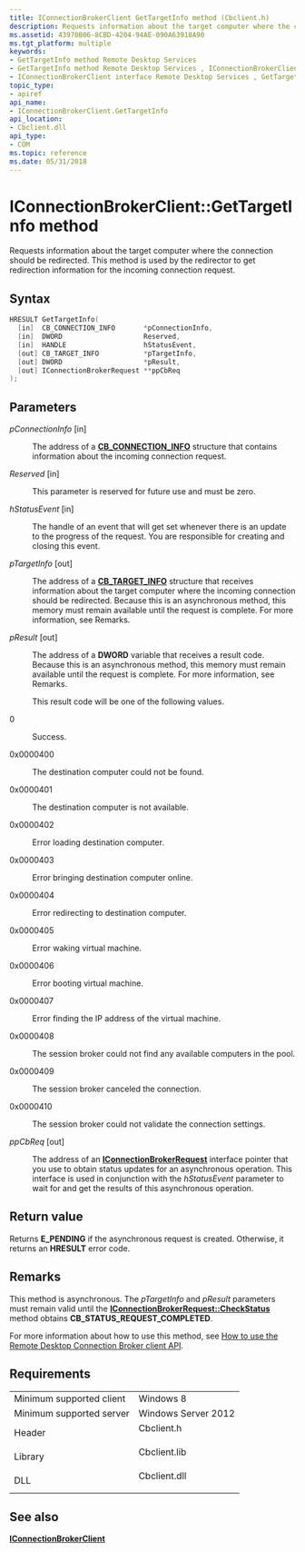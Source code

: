 ```yaml
---
title: IConnectionBrokerClient GetTargetInfo method (Cbclient.h)
description: Requests information about the target computer where the connection should be redirected.
ms.assetid: 43970B06-8CBD-4204-94AE-090A63918A90
ms.tgt_platform: multiple
keywords:
- GetTargetInfo method Remote Desktop Services
- GetTargetInfo method Remote Desktop Services , IConnectionBrokerClient interface
- IConnectionBrokerClient interface Remote Desktop Services , GetTargetInfo method
topic_type:
- apiref
api_name:
- IConnectionBrokerClient.GetTargetInfo
api_location:
- Cbclient.dll
api_type:
- COM
ms.topic: reference
ms.date: 05/31/2018
---
```


# IConnectionBrokerClient::GetTargetInfo method

Requests information about the target computer where the connection should be redirected. This method is used by the redirector to get redirection information for the incoming connection request.

## Syntax


```C++
HRESULT GetTargetInfo(
  [in]  CB_CONNECTION_INFO       *pConnectionInfo,
  [in]  DWORD                    Reserved,
  [in]  HANDLE                   hStatusEvent,
  [out] CB_TARGET_INFO           *pTargetInfo,
  [out] DWORD                    *pResult,
  [out] IConnectionBrokerRequest **ppCbReq
);
```



## Parameters

<dl> <dt>

*pConnectionInfo* \[in\]
</dt> <dd>

The address of a [**CB\_CONNECTION\_INFO**](cb-connection-info.md) structure that contains information about the incoming connection request.

</dd> <dt>

*Reserved* \[in\]
</dt> <dd>

This parameter is reserved for future use and must be zero.

</dd> <dt>

*hStatusEvent* \[in\]
</dt> <dd>

The handle of an event that will get set whenever there is an update to the progress of the request. You are responsible for creating and closing this event.

</dd> <dt>

*pTargetInfo* \[out\]
</dt> <dd>

The address of a [**CB\_TARGET\_INFO**](cb-target-info.md) structure that receives information about the target computer where the incoming connection should be redirected. Because this is an asynchronous method, this memory must remain available until the request is complete. For more information, see Remarks.

</dd> <dt>

*pResult* \[out\]
</dt> <dd>

The address of a **DWORD** variable that receives a result code. Because this is an asynchronous method, this memory must remain available until the request is complete. For more information, see Remarks.

This result code will be one of the following values.

<dt>

0
</dt> <dd>

Success.

</dd> <dt>

0x0000400
</dt> <dd>

The destination computer could not be found.

</dd> <dt>

0x0000401
</dt> <dd>

The destination computer is not available.

</dd> <dt>

0x0000402
</dt> <dd>

Error loading destination computer.

</dd> <dt>

0x0000403
</dt> <dd>

Error bringing destination computer online.

</dd> <dt>

0x0000404
</dt> <dd>

Error redirecting to destination computer.

</dd> <dt>

0x0000405
</dt> <dd>

Error waking virtual machine.

</dd> <dt>

0x0000406
</dt> <dd>

Error booting virtual machine.

</dd> <dt>

0x0000407
</dt> <dd>

Error finding the IP address of the virtual machine.

</dd> <dt>

0x0000408
</dt> <dd>

The session broker could not find any available computers in the pool.

</dd> <dt>

0x0000409
</dt> <dd>

The session broker canceled the connection.

</dd> <dt>

0x0000410
</dt> <dd>

The session broker could not validate the connection settings.

</dd> </dl> </dd> <dt>

*ppCbReq* \[out\]
</dt> <dd>

The address of an [**IConnectionBrokerRequest**](iconnectionbrokerrequest.md) interface pointer that you use to obtain status updates for an asynchronous operation. This interface is used in conjunction with the *hStatusEvent* parameter to wait for and get the results of this asynchronous operation.

</dd> </dl>

## Return value

Returns **E\_PENDING** if the asynchronous request is created. Otherwise, it returns an **HRESULT** error code.

## Remarks

This method is asynchronous. The *pTargetInfo* and *pResult* parameters must remain valid until the [**IConnectionBrokerRequest::CheckStatus**](iconnectionbrokerrequest-checkstatus.md) method obtains **CB\_STATUS\_REQUEST\_COMPLETED**.

For more information about how to use this method, see [How to use the Remote Desktop Connection Broker client API](use-the-remote-desktop-connection-broker-client-api.md).

## Requirements



|                                     |                                                                                         |
|-------------------------------------|-----------------------------------------------------------------------------------------|
| Minimum supported client<br/> | Windows 8<br/>                                                                    |
| Minimum supported server<br/> | Windows Server 2012<br/>                                                          |
| Header<br/>                   | <dl> <dt>Cbclient.h</dt> </dl>   |
| Library<br/>                  | <dl> <dt>Cbclient.lib</dt> </dl> |
| DLL<br/>                      | <dl> <dt>Cbclient.dll</dt> </dl> |



## See also

<dl> <dt>

[**IConnectionBrokerClient**](iconnectionbrokerclient.md)
</dt> </dl>

 

 





